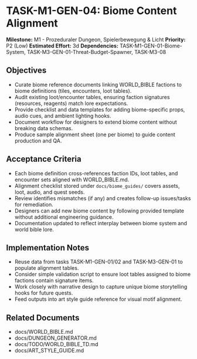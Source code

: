 # TASK-M1-GEN-04: Biome Content Alignment

**Milestone:** M1 - Prozeduraler Dungeon, Spielerbewegung & Licht
**Priority:** P2 (Low)
**Estimated Effort:** 3d
**Dependencies:** TASK-M1-GEN-01-Biome-System, TASK-M3-GEN-01-Threat-Budget-Spawner, TASK-M3-08

## Objectives

- Curate biome reference documents linking WORLD_BIBLE factions to biome definitions (tiles, encounters, loot tables).
- Audit existing loot/encounter tables, ensuring faction signatures (resources, reagents) match lore expectations.
- Provide checklist and data templates for adding biome-specific props, audio cues, and ambient lighting hooks.
- Document workflow for designers to extend biome content without breaking data schemas.
- Produce sample alignment sheet (one per biome) to guide content production and QA.

## Acceptance Criteria

- Each biome definition cross-references faction IDs, loot tables, and encounter sets aligned with WORLD_BIBLE.md.
- Alignment checklist stored under `docs/biome_guides/` covers assets, loot, audio, and quest seeds.
- Review identifies mismatches (if any) and creates follow-up issues/tasks for remediation.
- Designers can add new biome content by following provided template without additional engineering guidance.
- Documentation updated to reflect interplay between biome system and world bible lore.

## Implementation Notes

- Reuse data from tasks TASK-M1-GEN-01/02 and TASK-M3-GEN-01 to populate alignment tables.
- Consider simple validation script to ensure loot tables assigned to biome factions contain signature items.
- Work closely with narrative design to capture unique biome storytelling hooks for future quests.
- Feed outputs into art style guide reference for visual motif alignment.

## Related Documents

- docs/WORLD_BIBLE.md
- docs/DUNGEON_GENERATOR.md
- docs/TODO/WORLD_BIBLE_TD.md
- docs/ART_STYLE_GUIDE.md
